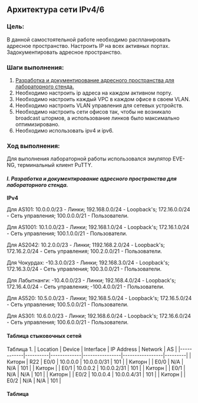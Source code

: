 ##  **Архитектура сети IPv4/6**

### Цель:
В данной самостоятельной работе необходимо распланировать адресное пространство.
Настроить IP на всех активных портах. Задокументировать адресное пространство.

### Шаги выполнения:
1. [Разработка и документирование адресного пространства для лабораторного стенда.](README.md#I-&#1088;&#1072;&#1079;&#1088;&#1072;&#1073;&#1086;&#1090;&#1082;&#1072;&#45;&#1080;&#45;&#1076;&#1086;&#1082;&#1091;&#1084;&#1077;&#1085;&#1090;&#1080;&#1088;&#1086;&#1074;&#1072;&#1085;&#1080;&#1077;&#45;&#1072;&#1076;&#1088;&#1077;&#1089;&#1085;&#1086;&#1075;&#1086;&#45;&#1087;&#1088;&#1086;&#1089;&#1090;&#1088;&#1072;&#1085;&#1089;&#1090;&#1074;&#1072;&#45;&#1076;&#1083;&#1103;&#45;&#1083;&#1072;&#1073;&#1086;&#1088;&#1072;&#1090;&#1086;&#1088;&#1085;&#1086;&#1075;&#1086;&#45;&#1089;&#1090;&#1077;&#1085;&#1076;&#1072;)
2. Необходимо настроить ip адреса на каждом активном порту.
4. Необходимо настроить каждый VPC в каждом офисе в своем VLAN.
5. Необходимо настроить VLAN управления для сетевых устройств.
6. Необходимо настроить сети офисов так, чтобы не возникало broadcast штормов, а использование линков было максимально оптимизировано.
7. Необходимо использовать ipv4 и ipv6.


### Ход выполнения:
Для выполнения лабораторной работы использовался эмулятор EVE-NG, терминальный клиент PuTTY.

#### **_I. Разработка и документирование адресного пространства для лабораторного стенда._**

**IPv4**

Для AS101:
10.0.0.0/23 - Линки; 192.168.0.0/24 - Loopback's; 172.16.0.0/24 - Сеть управления; 100.0.0.0/21 - Пользователи.

Для AS1001:
10.1.0.0/23 - Линки; 192.168.1.0/24 - Loopback's; 172.16.1.0/24 - Сеть управления; 100.1.0.0/21 - Пользователи.

Для AS2042:
10.2.0.0/23 - Линки; 1192.168.2.0/24 - Loopback's; 172.16.2.0/24 - Сеть управления; 100.2.0.0/21 - Пользователи.

Для Чокурдах:
-10.3.0.0/23 - Линки; 192.168.3.0/24 - Loopback's; 172.16.3.0/24 - Сеть управления; 100.3.0.0/21 - Пользователи.

Для Лабытнанги:
-10.4.0.0/23 - Линки; 192.168.4.0/24 - Loopback's; 172.16.4.0/24 - Сеть управления; -100.4.0.0/21 - Пользователи.

Для AS520:
10.5.0.0/23 - Линки; 192.168.5.0/24 - Loopback's; 172.16.5.0/24 - Сеть управления; 100.5.0.0/21 - Пользователи.

Для AS301:
10.6.0.0/23 - Линки; 192.168.6.0/24 - Loopback's; 172.16.6.0/24 - Сеть управления; 100.6.0.0/21 - Пользователи.





#### Таблица стыковочных сетей
Таблица 1.
|  Location  |  Device  |  Interface  |   IP Address   |      Network    |    AS   |
|------------|----------|-------------|----------------|-----------------|---------|
| Киторн     | R22      | E0/0        | 10.0.0.0       | 10.0.0.0/31     | 101     |
| Киторн     |          | E0/0        | N/A            | N/A             | 101     |
| Киторн     |          | E0/1        | 10.0.0.2       | 10.0.0.2/31     | 101     |
| Киторн     |          | E0/1        | N/A            | N/A             | 101     |
| Киторн     |          | E0/2        | 10.0.0.4       | 10.0.0.4/31     | 101     |
| Киторн     |          | E0/2        | N/A            | N/A             | 101     |


#### Таблица 
